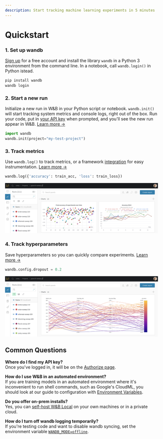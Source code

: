 ```yaml
---
description: Start tracking machine learning experiments in 5 minutes
---
```


# Quickstart

### 1. Set up wandb

[Sign up](https://app.wandb.ai/login?signup=true) for a free account and install the library `wandb` in a Python 3 environment from the command line. In a notebook, call `wandb.login()` in Python istead.

```bash
pip install wandb
wandb login
```

### 2. Start a new run

Initialize a new run in W&B in your Python script or notebook. `wandb.init()` will start tracking system metrics and console logs, right out of the box. Run your code, put in [your API key](https://wandb.ai/authorize) when prompted, and you'll see the new run appear in W&B. [Learn more →](guides/track/launch.md)

```python
import wandb
wandb.init(project="my-test-project")
```

### 3. Track metrics

Use `wandb.log()` to track metrics, or a framework [integration](guides/integrations/) for easy instrumentation. [Learn more →](guides/track/log.md)

```python
wandb.log({'accuracy': train_acc, 'loss': train_loss})
```

![](.gitbook/assets/wandb-demo-logging-metrics.png)

###  4. Track hyperparameters

Save hyperparameters so you can quickly compare experiments. [Learn more →](guides/track/config.md)

```python
wandb.config.dropout = 0.2
```

![](.gitbook/assets/wandb-demo-logging-config.png)

## Common Questions

**Where do I find my API key?**  
Once you've logged in, it will be on the [Authorize page](https://wandb.ai/authorize).

**How do I use W&B in an automated environment?**  
If you are training models in an automated environment where it's inconvenient to run shell commands, such as Google's CloudML, you should look at our guide to configuration with [Environment Variables](guides/track/advanced/environment-variables.md).

**Do you offer on-prem installs?**  
Yes, you can [self-host W&B Local](guides/self-hosted/) on your own machines or in a private cloud.

**How do I turn off wandb logging temporarily?**  
If you're testing code and want to disable wandb syncing, set the environment variable [`WANDB_MODE=offline`](guides/track/advanced/environment-variables.md).



